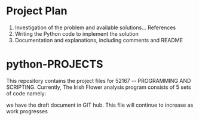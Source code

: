 # Project Plan
  1.	Investigation of the problem and available solutions… References
  2.	Writing the Python code to implement the solution
  3.	Documentation and explanations, including comments and README


# python-PROJECTS
This repository contains the project files for 52167 -- PROGRAMMING AND SCRIPTING.
Currently, The Irish Flower analysis program consists of 5 sets of code namely:

we have the draft document in GIT hub. This file will continue to increase as work progresses
